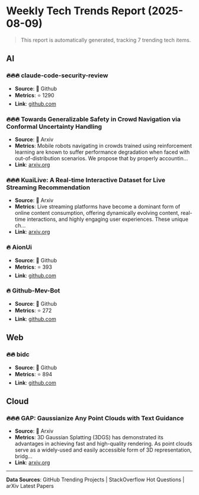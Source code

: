 # Weekly Tech Trends Report (2025-08-09)

> This report is automatically generated, tracking 7 trending tech items.


## AI 

### 🔥🔥🔥 claude-code-security-review

- **Source**: 🐙 Github
- **Metrics**: ⭐ 1290
- **Link**: [github.com](https://github.com/anthropics/claude-code-security-review)


### 🔥🔥🔥 Towards Generalizable Safety in Crowd Navigation via Conformal   Uncertainty Handling

- **Source**: 📜 Arxiv
- **Metrics**: Mobile robots navigating in crowds trained using reinforcement learning are
known to suffer performance degradation when faced with out-of-distribution
scenarios. We propose that by properly accountin...
- **Link**: [arxiv.org](http://arxiv.org/abs/2508.05634v1)


### 🔥🔥🔥 KuaiLive: A Real-time Interactive Dataset for Live Streaming   Recommendation

- **Source**: 📜 Arxiv
- **Metrics**: Live streaming platforms have become a dominant form of online content
consumption, offering dynamically evolving content, real-time interactions, and
highly engaging user experiences. These unique ch...
- **Link**: [arxiv.org](http://arxiv.org/abs/2508.05633v1)


### 🔥 AionUi

- **Source**: 🐙 Github
- **Metrics**: ⭐ 393
- **Link**: [github.com](https://github.com/office-sec/AionUi)


### 🔥 Github-Mev-Bot

- **Source**: 🐙 Github
- **Metrics**: ⭐ 272
- **Link**: [github.com](https://github.com/Foulvelstingw3S/Github-Mev-Bot)


## Web 

### 🔥🔥 bidc

- **Source**: 🐙 Github
- **Metrics**: ⭐ 894
- **Link**: [github.com](https://github.com/shuding/bidc)


## Cloud 

### 🔥🔥🔥 GAP: Gaussianize Any Point Clouds with Text Guidance

- **Source**: 📜 Arxiv
- **Metrics**: 3D Gaussian Splatting (3DGS) has demonstrated its advantages in achieving
fast and high-quality rendering. As point clouds serve as a widely-used and
easily accessible form of 3D representation, bridg...
- **Link**: [arxiv.org](http://arxiv.org/abs/2508.05631v1)



---

**Data Sources**: GitHub Trending Projects | StackOverflow Hot Questions | arXiv Latest Papers